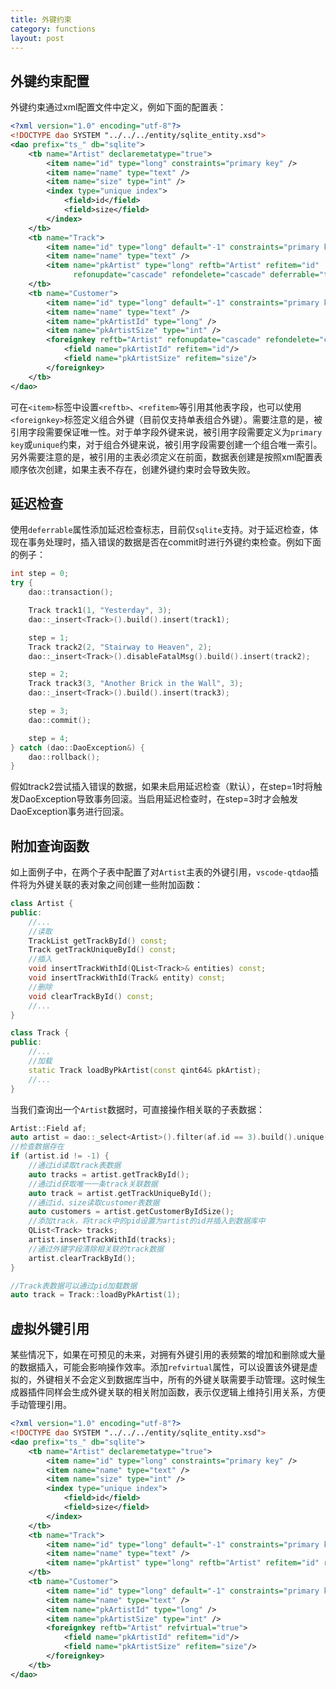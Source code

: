 ```yaml
---
title: 外键约束
category: functions
layout: post
---
```


外键约束配置
-------------

外键约束通过xml配置文件中定义，例如下面的配置表：

```xml
<?xml version="1.0" encoding="utf-8"?>
<!DOCTYPE dao SYSTEM "../../../entity/sqlite_entity.xsd">
<dao prefix="ts_" db="sqlite">
    <tb name="Artist" declaremetatype="true">
        <item name="id" type="long" constraints="primary key" />
        <item name="name" type="text" />
        <item name="size" type="int" />
        <index type="unique index">
            <field>id</field>
            <field>size</field>
        </index>
    </tb>
    <tb name="Track">
        <item name="id" type="long" default="-1" constraints="primary key" />
        <item name="name" type="text" />
        <item name="pkArtist" type="long" reftb="Artist" refitem="id"
              refonupdate="cascade" refondelete="cascade" deferrable="true" />
    </tb>
    <tb name="Customer">
        <item name="id" type="long" default="-1" constraints="primary key" />
        <item name="name" type="text" />
        <item name="pkArtistId" type="long" />
        <item name="pkArtistSize" type="int" />
        <foreignkey reftb="Artist" refonupdate="cascade" refondelete="cascade">
            <field name="pkArtistId" refitem="id"/>
            <field name="pkArtistSize" refitem="size"/>
        </foreignkey>
    </tb>
</dao>
```

可在`<item>`标签中设置`<reftb>`、`<refitem>`等引用其他表字段，也可以使用`<foreignkey>`标签定义组合外键（目前仅支持单表组合外键）。需要注意的是，被引用字段需要保证唯一性。对于单字段外键来说，被引用字段需要定义为`primary key`或`unique`约束，对于组合外键来说，被引用字段需要创建一个组合唯一索引。另外需要注意的是，被引用的主表必须定义在前面，数据表创建是按照xml配置表顺序依次创建，如果主表不存在，创建外键约束时会导致失败。


延迟检查
-------------

使用`deferrable`属性添加延迟检查标志，目前仅`sqlite`支持。对于延迟检查，体现在事务处理时，插入错误的数据是否在commit时进行外键约束检查。例如下面的例子：

```cpp
int step = 0;
try {
    dao::transaction();

    Track track1(1, "Yesterday", 3);
    dao::_insert<Track>().build().insert(track1);

    step = 1;
    Track track2(2, "Stairway to Heaven", 2);
    dao::_insert<Track>().disableFatalMsg().build().insert(track2);

    step = 2;
    Track track3(3, "Another Brick in the Wall", 3);
    dao::_insert<Track>().build().insert(track3);

    step = 3;
    dao::commit();

    step = 4;
} catch (dao::DaoException&) {
    dao::rollback();
}
```

假如track2尝试插入错误的数据，如果未启用延迟检查（默认），在step=1时将触发DaoException导致事务回滚。当启用延迟检查时，在step=3时才会触发DaoException事务进行回滚。


附加查询函数
-------------

如上面例子中，在两个子表中配置了对`Artist`主表的外键引用，`vscode-qtdao`插件将为外键关联的表对象之间创建一些附加函数：
```cpp
class Artist {
public:
    //...
    //读取
    TrackList getTrackById() const;
    Track getTrackUniqueById() const;
    //插入
    void insertTrackWithId(QList<Track>& entities) const;
    void insertTrackWithId(Track& entity) const;
    //删除
    void clearTrackById() const;
    //...
}

class Track {
public:
    //...
    //加载
    static Track loadByPkArtist(const qint64& pkArtist);
    //...
}
```

当我们查询出一个`Artist`数据时，可直接操作相关联的子表数据：

```cpp
Artist::Field af;
auto artist = dao::_select<Artist>().filter(af.id == 3).build().unique();
//检查数据存在
if (artist.id != -1) {
    //通过id读取track表数据
    auto tracks = artist.getTrackById();
    //通过id获取唯一一条track关联数据
    auto track = artist.getTrackUniqueById();
    //通过id、size读取customer表数据
    auto customers = artist.getCustomerByIdSize();
    //添加track，将track中的pid设置为artist的id并插入到数据库中
    QList<Track> tracks;
    artist.insertTrackWithId(tracks);
    //通过外键字段清除相关联的track数据
    artist.clearTrackById();
}

//Track表数据可以通过pid加载数据
auto track = Track::loadByPkArtist(1);
```

虚拟外键引用
-------------

某些情况下，如果在可预见的未来，对拥有外键引用的表频繁的增加和删除或大量的数据插入，可能会影响操作效率。添加`refvirtual`属性，可以设置该外键是虚拟的，外键相关不会定义到数据库当中，所有的外键关联需要手动管理。这时候生成器插件同样会生成外键关联的相关附加函数，表示仅逻辑上维持引用关系，方便手动管理引用。

```xml
<?xml version="1.0" encoding="utf-8"?>
<!DOCTYPE dao SYSTEM "../../../entity/sqlite_entity.xsd">
<dao prefix="ts_" db="sqlite">
    <tb name="Artist" declaremetatype="true">
        <item name="id" type="long" constraints="primary key" />
        <item name="name" type="text" />
        <item name="size" type="int" />
        <index type="unique index">
            <field>id</field>
            <field>size</field>
        </index>
    </tb>
    <tb name="Track">
        <item name="id" type="long" default="-1" constraints="primary key" />
        <item name="name" type="text" />
        <item name="pkArtist" type="long" reftb="Artist" refitem="id" refvirtual="true" />
    </tb>
    <tb name="Customer">
        <item name="id" type="long" default="-1" constraints="primary key" />
        <item name="name" type="text" />
        <item name="pkArtistId" type="long" />
        <item name="pkArtistSize" type="int" />
        <foreignkey reftb="Artist" refvirtual="true">
            <field name="pkArtistId" refitem="id"/>
            <field name="pkArtistSize" refitem="size"/>
        </foreignkey>
    </tb>
</dao>
```